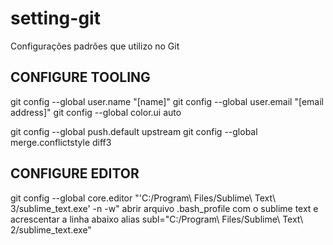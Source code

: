 # setting-git
Configurações padrões que utilizo no Git

## CONFIGURE TOOLING

git config --global user.name "[name]"
git config --global user.email "[email address]"
git config --global color.ui auto

git config --global push.default upstream
git config --global merge.conflictstyle diff3

## CONFIGURE EDITOR

git config --global core.editor "'C:/Program\ Files/Sublime\ Text\ 3/sublime_text.exe' -n -w"
abrir arquivo .bash_profile com o sublime text e acrescentar a linha abaixo
alias subl="C:/Program\ Files/Sublime\ Text\ 2/sublime_text.exe"

